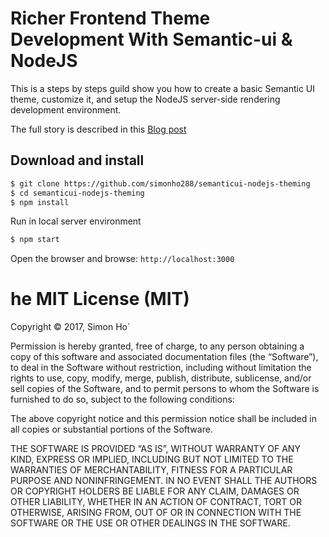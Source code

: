 # Richer Frontend Theme Development With Semantic-ui & NodeJS

This is a steps by steps guild show you how to create a basic Semantic UI theme, customize it, and setup the NodeJS server-side rendering development environment.

The full story is described in this [Blog post](https://blog.simonho.net/semanticui-nodejs-theming)

## Download and install

```bash
$ git clone https://github.com/simonho288/semanticui-nodejs-theming
$ cd semanticui-nodejs-theming
$ npm install
```

Run in local server environment
```bash
$ npm start
```

Open the browser and browse: `http://localhost:3000`

he MIT License (MIT)
=====================

Copyright © 2017, Simon Ho`

Permission is hereby granted, free of charge, to any person
obtaining a copy of this software and associated documentation
files (the “Software”), to deal in the Software without
restriction, including without limitation the rights to use,
copy, modify, merge, publish, distribute, sublicense, and/or sell
copies of the Software, and to permit persons to whom the
Software is furnished to do so, subject to the following
conditions:

The above copyright notice and this permission notice shall be
included in all copies or substantial portions of the Software.

THE SOFTWARE IS PROVIDED “AS IS”, WITHOUT WARRANTY OF ANY KIND,
EXPRESS OR IMPLIED, INCLUDING BUT NOT LIMITED TO THE WARRANTIES
OF MERCHANTABILITY, FITNESS FOR A PARTICULAR PURPOSE AND
NONINFRINGEMENT. IN NO EVENT SHALL THE AUTHORS OR COPYRIGHT
HOLDERS BE LIABLE FOR ANY CLAIM, DAMAGES OR OTHER LIABILITY,
WHETHER IN AN ACTION OF CONTRACT, TORT OR OTHERWISE, ARISING
FROM, OUT OF OR IN CONNECTION WITH THE SOFTWARE OR THE USE OR
OTHER DEALINGS IN THE SOFTWARE.

